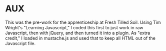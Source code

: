 AUX
===
This was the pre-work for the apprenticeship at Fresh Tilled Soil. Using Tim Wright's "Learning Javascript," I coded this first to just work in raw Javascript, then with jQuery, and then turned it into a plugin. As "extra credit," I loaded in mustache.js and used that to keep all HTML out of the Javascript file.
